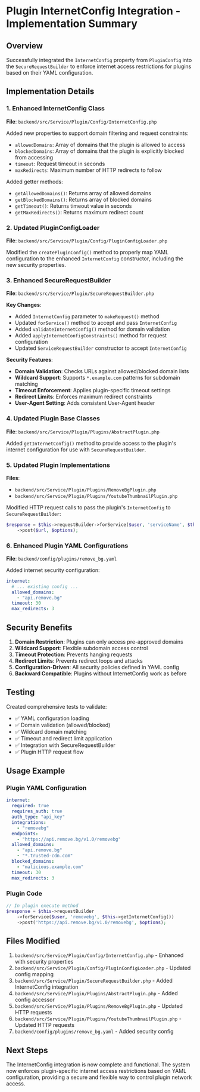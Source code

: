 # Plugin InternetConfig Integration - Implementation Summary

## Overview

Successfully integrated the `InternetConfig` property from `PluginConfig` into the `SecureRequestBuilder` to enforce internet access restrictions for plugins based on their YAML configuration.

## Implementation Details

### 1. Enhanced InternetConfig Class

**File**: `backend/src/Service/Plugin/Config/InternetConfig.php`

Added new properties to support domain filtering and request constraints:
- `allowedDomains`: Array of domains that the plugin is allowed to access
- `blockedDomains`: Array of domains that the plugin is explicitly blocked from accessing  
- `timeout`: Request timeout in seconds
- `maxRedirects`: Maximum number of HTTP redirects to follow

Added getter methods:
- `getAllowedDomains()`: Returns array of allowed domains
- `getBlockedDomains()`: Returns array of blocked domains
- `getTimeout()`: Returns timeout value in seconds
- `getMaxRedirects()`: Returns maximum redirect count

### 2. Updated PluginConfigLoader

**File**: `backend/src/Service/Plugin/Config/PluginConfigLoader.php`

Modified the `createPluginConfig()` method to properly map YAML configuration to the enhanced `InternetConfig` constructor, including the new security properties.

### 3. Enhanced SecureRequestBuilder

**File**: `backend/src/Service/Plugin/SecureRequestBuilder.php`

**Key Changes**:
- Added `InternetConfig` parameter to `makeRequest()` method
- Updated `forService()` method to accept and pass `InternetConfig`
- Added `validateInternetConfig()` method for domain validation
- Added `applyInternetConfigConstraints()` method for request configuration
- Updated `ServiceRequestBuilder` constructor to accept `InternetConfig`

**Security Features**:
- **Domain Validation**: Checks URLs against allowed/blocked domain lists
- **Wildcard Support**: Supports `*.example.com` patterns for subdomain matching
- **Timeout Enforcement**: Applies plugin-specific timeout settings
- **Redirect Limits**: Enforces maximum redirect constraints
- **User-Agent Setting**: Adds consistent User-Agent header

### 4. Updated Plugin Base Classes

**File**: `backend/src/Service/Plugin/Plugins/AbstractPlugin.php`

Added `getInternetConfig()` method to provide access to the plugin's internet configuration for use with `SecureRequestBuilder`.

### 5. Updated Plugin Implementations

**Files**: 
- `backend/src/Service/Plugin/Plugins/RemoveBgPlugin.php`
- `backend/src/Service/Plugin/Plugins/YoutubeThumbnailPlugin.php`

Modified HTTP request calls to pass the plugin's `InternetConfig` to `SecureRequestBuilder`:
```php
$response = $this->requestBuilder->forService($user, 'serviceName', $this->getInternetConfig())
    ->post($url, $options);
```

### 6. Enhanced Plugin YAML Configurations

**File**: `backend/config/plugins/remove_bg.yaml`

Added internet security configuration:
```yaml
internet:
  # ... existing config ...
  allowed_domains:
    - "api.remove.bg"
  timeout: 30
  max_redirects: 3
```

## Security Benefits

1. **Domain Restriction**: Plugins can only access pre-approved domains
2. **Wildcard Support**: Flexible subdomain access control
3. **Timeout Protection**: Prevents hanging requests
4. **Redirect Limits**: Prevents redirect loops and attacks
5. **Configuration-Driven**: All security policies defined in YAML config
6. **Backward Compatible**: Plugins without InternetConfig work as before

## Testing

Created comprehensive tests to validate:
- ✅ YAML configuration loading
- ✅ Domain validation (allowed/blocked)
- ✅ Wildcard domain matching
- ✅ Timeout and redirect limit application
- ✅ Integration with SecureRequestBuilder
- ✅ Plugin HTTP request flow

## Usage Example

### Plugin YAML Configuration
```yaml
internet:
  required: true
  requires_auth: true
  auth_type: "api_key"
  integrations:
    - "removebg"
  endpoints:
    - "https://api.remove.bg/v1.0/removebg"
  allowed_domains:
    - "api.remove.bg"
    - "*.trusted-cdn.com"
  blocked_domains:
    - "malicious.example.com"
  timeout: 30
  max_redirects: 3
```

### Plugin Code
```php
// In plugin execute method
$response = $this->requestBuilder
    ->forService($user, 'removebg', $this->getInternetConfig())
    ->post('https://api.remove.bg/v1.0/removebg', $options);
```

## Files Modified

1. `backend/src/Service/Plugin/Config/InternetConfig.php` - Enhanced with security properties
2. `backend/src/Service/Plugin/Config/PluginConfigLoader.php` - Updated config mapping
3. `backend/src/Service/Plugin/SecureRequestBuilder.php` - Added InternetConfig integration
4. `backend/src/Service/Plugin/Plugins/AbstractPlugin.php` - Added config accessor
5. `backend/src/Service/Plugin/Plugins/RemoveBgPlugin.php` - Updated HTTP requests
6. `backend/src/Service/Plugin/Plugins/YoutubeThumbnailPlugin.php` - Updated HTTP requests
7. `backend/config/plugins/remove_bg.yaml` - Added security config

## Next Steps

The InternetConfig integration is now complete and functional. The system now enforces plugin-specific internet access restrictions based on YAML configuration, providing a secure and flexible way to control plugin network access.
